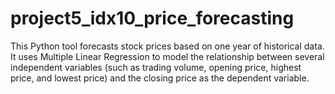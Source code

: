 # project5_idx10_price_forecasting
This Python tool forecasts stock prices based on one year of historical data. It uses Multiple Linear Regression to model the relationship between several independent variables (such as trading volume, opening price, highest price, and lowest price) and the closing price as the dependent variable. 
